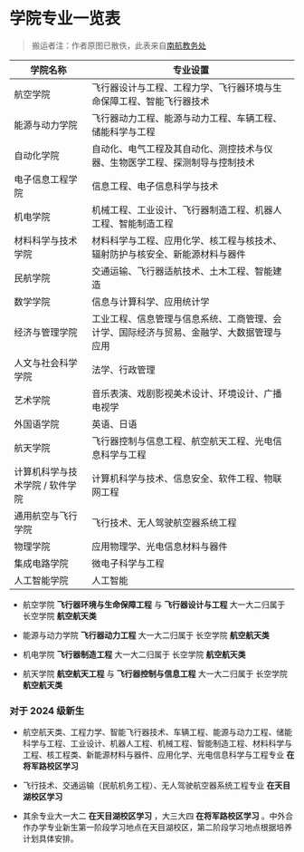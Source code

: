 # 学院专业一览表
> 搬运者注：作者原图已散佚，此表来自[南航教务处](https://aao.nuaa.edu.cn/2024/1022/c19343a356438/page.htm)

| 学院名称 | 专业设置 |
| --- | --- |
| 航空学院 | 飞行器设计与工程、工程力学、飞行器环境与生命保障工程、智能飞行器技术 |
| 能源与动力学院 | 飞行器动力工程、能源与动力工程、车辆工程、储能科学与工程 |
| 自动化学院 | 自动化、电气工程及其自动化、测控技术与仪器、生物医学工程、探测制导与控制技术 |
| 电子信息工程学院 | 信息工程、电子信息科学与技术 |
| 机电学院 | 机械工程、工业设计、飞行器制造工程、机器人工程、智能制造工程 |
| 材料科学与技术学院 | 材料科学与工程、应用化学、核工程与核技术、辐射防护与核安全、新能源材料与器件 |
| 民航学院 | 交通运输、飞行器适航技术、土木工程、智能建造 |
| 数学学院 | 信息与计算科学、应用统计学 |
| 经济与管理学院 | 工业工程、信息管理与信息系统、工商管理、会计学、国际经济与贸易、金融学、大数据管理与应用 |
| 人文与社会科学学院 | 法学、行政管理 |
| 艺术学院 | 音乐表演、戏剧影视美术设计、环境设计、广播电视学 |
| 外国语学院 | 英语、日语 |
| 航天学院 | 飞行器控制与信息工程、航空航天工程、光电信息科学与工程 |
| 计算机科学与技术学院 / 软件学院 | 计算机科学与技术、信息安全、软件工程、物联网工程 |
| 通用航空与飞行学院 | 飞行技术、无人驾驶航空器系统工程 |
| 物理学院 | 应用物理学、光电信息材料与器件 |
| 集成电路学院 | 微电子科学与工程 |
| 人工智能学院 | 人工智能 |

- 航空学院 **飞行器环境与生命保障工程** 与 **飞行器设计与工程** 大一大二归属于 长空学院 **航空航天类**

- 能源与动力学院 **飞行器动力工程** 大一大二归属于 长空学院 **航空航天类**

- 机电学院 **飞行器制造工程** 大一大二归属于 长空学院 **航空航天类**

- 航天学院 **航空航天工程** 与 **飞行器控制与信息工程** 大一大二归属于 长空学院 **航空航天类**


### 对于 2024 级新生
- 航空航天类、工程力学、智能飞行器技术、车辆工程、能源与动力工程、储能科学与工程、工业设计、机器人工程、机械工程、智能制造工程、材料科学与工程、核工程类、新能源材料与器件、应用化学、光电信息科学与工程专业 **在将军路校区学习**

- 飞行技术、交通运输（民航机务工程）、无人驾驶航空器系统工程专业 **在天目湖校区学习**

- 其余专业大一大二 **在天目湖校区学习** ，大三大四 **在将军路校区学习** 。中外合作办学专业新生第一阶段学习地点在天目湖校区，第二阶段学习地点根据培养计划具体安排。
